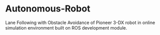 # Autonomous-Robot
Lane Following with Obstacle Avoidance of Pioneer 3-DX robot in online simulation environment built on ROS development module. 
